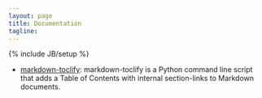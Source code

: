 ```yaml
---
layout: page
title: Documentation
tagline: 
---
```

{% include JB/setup %}


* [markdown-toclify](https://github.com/rasbt/markdown-toclify/blob/master/README.md): markdown-toclify is a Python command line script that adds a Table of Contents with internal section-links to Markdown documents.

